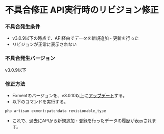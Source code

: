 # 不具合修正 API実行時のリビジョン修正
### 不具合発生条件
- v3.0.9以下の時点で、API経由でデータを新規追加・更新を行った
- リビジョンが正常に表示されない

### 不具合発生バージョン
v3.0.9以下

### 修正方法
- Exmentのバージョンを、v3.0.10以上に[アップデート](/ja/update)する。
- 以下のコマンドを実行する。

~~~
php artisan exment:patchdata revisionable_type
~~~

- これで、過去にAPIから新規追加・登録を行ったデータの履歴が表示されます。